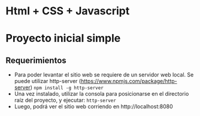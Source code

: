 # Html + CSS + Javascript
# Proyecto inicial simple

## Requerimientos
- Para poder levantar el sitio web se requiere de un servidor web local. Se puede utilizar http-server (https://www.npmjs.com/package/http-server)
`npm install -g http-server`
- Una vez instalado, utilizar la consola para posicionarse en el directorio raíz del proyecto, y ejecutar: `http-server`
- Luego, podrá ver el sitio web corriendo en http://localhost:8080